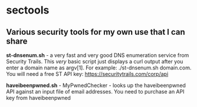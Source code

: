 # sectools
## Various security tools for my own use that I can share ##

**st-dnsenum.sh** - a very fast and very good DNS enumeration service from Security Trails. This *very* basic script just displays a curl output after you enter a domain name as argv[1]. For example: ./st-dnsenum.sh domain.com. You will need a free ST API key: https://securitytrails.com/corp/api

**haveibeenpwned.sh** - MyPwnedChecker - looks up the haveibeenpwned API against an input file of email addresses. You need to purchase an API key from haveibeenpwned 
